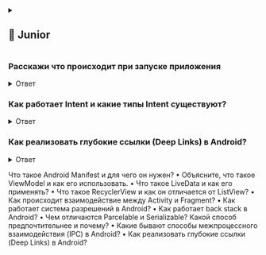 
<details>
  <summary> <h2> 🌱 Junior </h2> </summary>

  <details>
  <summary> Каковы основные компоненты Android и для чего они нужны? </summary>

> Activity, Services, Broadcast Receiver, Content Provider

</details>

 
</details>







### **Расскажи что происходит при запуске приложения**

<details>
  <summary> Ответ </summary>

> 1. Запуск процесса
```
Когда пользователь запускает приложение, операционная система Android создает новый процесс (если он еще не существует) и выделяет для него ресурсы.
Каждое приложение в Android работает в изолированном процессе с собственной виртуальной машиной (ART/Dalvik).
```
> 2. Загрузка приложения
```
Система загружает код приложения из APK-файла.
Загружаются ресурсы приложения (изображения, строки, макеты и т.д.).
```
> 3. Создание объекта Application
```
Если в приложении есть пользовательский класс, унаследованный от Application, система создает его экземпляр.
В этом классе можно выполнить инициализацию глобальных переменных или библиотек (например, Firebase, аналитика и т.д.).
```
> 4. Запуск стартовой Activity
```
Система определяет, какая Activity должна быть запущена первой (указана в манифесте в теге <intent-filter> с действием MAIN и категорией LAUNCHER).
Создается экземпляр этой Activity.
```
> 5. Жизненный цикл Activity
```
OnCreate() - onStart() - OnResume()
```
> 6.  Отображение интерфейса\Работа приложения\Фоновые процессы
> 7.  Заверншение работы

</details>

### Как работает Intent и какие типы Intent существуют? 

<details>
  <summary> Ответ </summary>

> Intent работает как сообщение, которое передается системе Android, чтобы выполнить какое-либо действие. Система анализирует Intent и находит подходящий компонент (Activity, Service, BroadcastReceiver) для его обработки.

<details>
  <summary> Виды интентов </summary>

<details>
  <summary> Явный Intent (Explicit Intent) </summary>
 
- Указывает конкретный компонент (класс), который должен быть запущен.
- Используется для взаимодействия внутри приложения.

Пример:
```
val intent = Intent(this, SecondActivity::class.java)
startActivity(intent)

```

</details>

<details>
  <summary> Неявный Intent (Implicit Intent) </summary>

> Описывает действие, которое нужно выполнить, и система сама находит подходящий компонент (например, браузер, галерею, другое приложение).

**Может содержать:**

Действие (Action) – ACTION_VIEW, ACTION_SEND и т. д.\
Данные (Data) – URI (например, http://, tel:, content://).\
Тип данных (Type) – MIME-тип (text/plain, image/jpeg).\
Категория (Category) – CATEGORY_BROWSABLE, CATEGORY_LAUNCHER.\

Пример:
```
kotlin
val intent = Intent(Intent.ACTION_VIEW, Uri.parse("https://google.com"))
startActivity(intent)
```

</details>

<details>
  <summary> Broadcast Intent  </summary>

> Используется для отправки широковещательных сообщений через sendBroadcast().

Пример:
```
java
Intent intent = new Intent("com.example.CUSTOM_ACTION");
sendBroadcast(intent);
```

</details>

<details>
  <summary> PendingIntent  </summary>

> Это Intent, который может быть выполнен другим приложением от имени вашего приложения (например, уведомления или AlarmManager).

Пример:
```
java
PendingIntent pendingIntent = PendingIntent.getActivity(this, 0, intent, PendingIntent.FLAG_IMMUTABLE);
```

</details>

</details>

<details>
  <summary> Основные действия (Actions) в Intent  </summary>
 
- Intent.ACTION_VIEW – открыть данные (веб-страницу, карту, изображение).
- Intent.ACTION_SEND – отправить данные (текст, изображение).
- Intent.ACTION_DIAL – набрать номер в телефонном приложении)
- Intent.ACTION_MAIN – главная точка входа (используется в манифесте для LAUNCHER).

</details>

<details>
  <summary> Как система находит подходящий компонент?  </summary>

> Для неявных Intent система использует Intent Filter, объявленные в AndroidManifest.xml. Например:

```
xml
<activity android:name=".ShareActivity">
    <intent-filter>
        <action android:name="android.intent.action.SEND" />
        <category android:name="android.intent.category.DEFAULT" />
        <data android:mimeType="text/plain" />
    </intent-filter>
</activity>
```

</details>

</details>


### **Как реализовать глубокие ссылки (Deep Links) в Android?**

<details>
  <summary> Ответ </summary>
  
> Глубокие ссылки (Deep Links) позволяют открывать определенные экраны или контент в приложении из внешних источников (веб).\
> Подключаем manifest -  добавляем intent-фильтры\
> Обрабатываем в коде

</details>

 Что такое Android Manifest и для чего он нужен? 
• Объясните, что такое ViewModel и как его использовать. 
• Что такое LiveData и как его применять? 
• Что такое RecyclerView и как он отличается от ListView? 
• Как происходит взаимодействие между Activity и Fragment? 
• Как работает система разрешений в Android? 
• Как работает back stack в Android? 
• Чем отличаются Parcelable и Serializable? Какой способ предпочтительнее и 
почему? 
• Какие бывают способы межпроцессного взаимодействия (IPC) в Android? 
• Как реализовать глубокие ссылки (Deep Links) в Android? 

</details>


